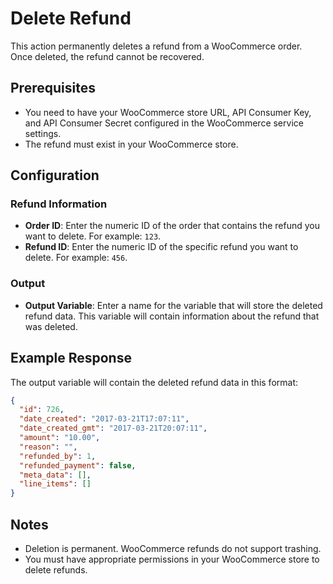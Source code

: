 # Delete Refund

This action permanently deletes a refund from a WooCommerce order. Once deleted, the refund cannot be recovered.

## Prerequisites

- You need to have your WooCommerce store URL, API Consumer Key, and API Consumer Secret configured in the WooCommerce service settings.
- The refund must exist in your WooCommerce store.

## Configuration

### Refund Information

- **Order ID**: Enter the numeric ID of the order that contains the refund you want to delete. For example: `123`.
- **Refund ID**: Enter the numeric ID of the specific refund you want to delete. For example: `456`.

### Output

- **Output Variable**: Enter a name for the variable that will store the deleted refund data. This variable will contain information about the refund that was deleted.

## Example Response

The output variable will contain the deleted refund data in this format:

```json
{
  "id": 726,
  "date_created": "2017-03-21T17:07:11",
  "date_created_gmt": "2017-03-21T20:07:11",
  "amount": "10.00",
  "reason": "",
  "refunded_by": 1,
  "refunded_payment": false,
  "meta_data": [],
  "line_items": []
}
```

## Notes

- Deletion is permanent. WooCommerce refunds do not support trashing.
- You must have appropriate permissions in your WooCommerce store to delete refunds.